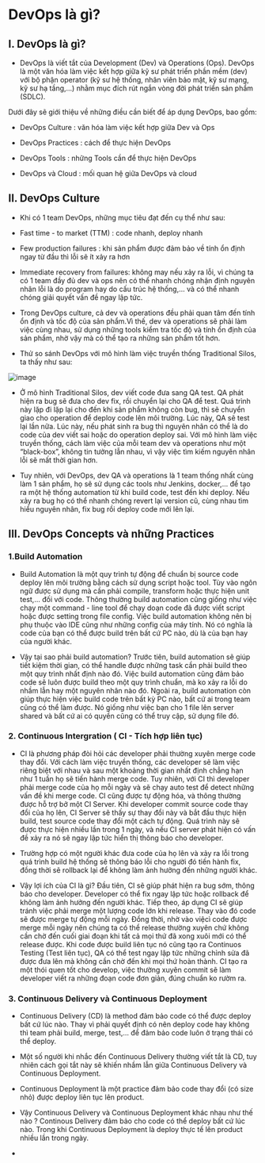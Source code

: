 # DevOps là gì?

## I. DevOps là gì?

- DevOps là viết tắt của Development (Dev) và Operations (Ops). DevOps là một văn hóa làm việc kết hợp giữa kỹ sư phát triển phần mềm (dev) với bộ phận operator (kỹ sư hệ thống, nhân viên bảo mật, kỹ sư mạng, kỹ sư hạ tầng,...) nhằm mục đích rút ngắn vòng đời phát triển sản phẩm (SDLC).

Dưới đây sẽ giới thiệu về những điều cần biết để áp dụng DevOps, bao gồm:


- DevOps Culture : văn hóa làm việc kết hợp giữa Dev và Ops

- DevOps Practices : cách để thực hiện DevOps

- DevOps Tools : những Tools cần để thực hiện DevOps

- DevOps và Cloud : mối quan hệ giữa DevOps và cloud

## II. DevOps Culture

-  Khi có 1 team DevOps, những mục tiêu đạt đến cụ thể như sau:


- Fast time - to market (TTM) : code nhanh, deploy nhanh

- Few production failures : khi sản phẩm được đảm bảo về tính ổn định ngay từ đầu thì lỗi sẽ ít xảy ra hơn

- Immediate recovery from failures: không may nếu xảy ra lỗi, vì chúng ta có 1 team đầy đủ dev và ops nên có thể nhanh chóng nhận định nguyên nhân lỗi là do program hay do cấu trúc hệ thống,... và có thể nhanh chóng giải quyết vấn đề ngay lập tức.

- Trong DevOps culture, cả dev và operations đều phải quan tâm đến tính ổn định và tốc độ của sản phẩm.Vì thế, dev và operations sẽ phải làm việc cùng nhau, sử dụng những tools kiểm tra tốc độ và tính ổn định của sản phẩm, nhờ vậy mà có thể tạo ra những sản phẩm tốt hơn.

- Thử so sánh DevOps với mô hình làm việc truyền thống Traditional Silos, ta thấy như sau:

![image](https://user-images.githubusercontent.com/108709507/177276438-2e7d1fff-08c9-49fb-a923-45ae47f6f700.png)

- Ở mô hình Traditional Silos, dev viết code đưa sang QA test. QA phát hiện ra bug sẽ đưa cho dev fix, rồi chuyển lại cho QA để test. Quá trình này lặp đi lặp lại cho đến khi sản phẩm không còn bug, thì sẽ chuyển giao cho operation để deploy code lên môi trường. Lúc này, QA sẽ test lại lần nữa. Lúc này, nếu phát sinh ra bug thì nguyên nhân có thể là do code của dev viết sai hoặc do operation deploy sai. Với mô hình làm việc truyền thống, cách làm việc của mỗi team dev và operations như một “black-box”, không tin tưởng lẫn nhau, vì vậy việc tìm kiếm nguyên nhân lỗi sẽ mất thời gian hơn.

- Tuy nhiên, với DevOps, dev QA và operations là 1 team thống nhất cùng làm 1 sản phẩm, họ sẽ sử dụng các tools như Jenkins, docker,... để tạo ra một hệ thống automation từ khi build code, test đến khi deploy. Nếu xảy ra bug họ có thể nhanh chóng revert lại version cũ, cùng nhau tìm hiểu nguyên nhân, fix bug rồi deploy code mới lên lại.

## III. DevOps Concepts và những Practices

### 1.Build Automation

- Build Automation là một quy trình tự động để chuẩn bị source code deploy lên môi trường bằng cách sử dụng script hoặc tool. Tùy vào ngôn ngữ được sử dụng mà cần phải compile, transform hoặc thực hiện unit test,... đối với code. Thông thường build automation cũng giống như việc chạy một command - line tool để chạy doạn code đã được viết script hoặc được setting trong file config. Việc build automation không nên bị phụ thuộc vào IDE cũng như những config của máy tính. Nó có nghĩa là code của bạn có thể được build trên bất cứ PC nào, dù là của bạn hay của người khác.

- Vậy tại sao phải build automation? Trước tiên, build automation sẽ giúp tiết kiệm thời gian, có thể handle được những task cần phải build theo một quy trình nhất định nào đó. Việc build automation cũng đảm bảo code sẽ luôn được build theo một quy trình chuẩn, mà ko xảy ra lỗi do nhầm lẫn hay một nguyên nhân nào đó. Ngoài ra, build automation còn giúp thực hiện việc build code trên bất kỳ PC nào, bất cứ ai trong team cũng có thể làm được. Nó giống như việc bạn cho 1 file lên server shared và bất cứ ai có quyền cũng có thể truy cập, sử dụng file đó.


### 2. Continuous Intergration ( CI - Tích hợp liên tục)

- CI là phương pháp đòi hỏi các developer phải thường xuyên merge code thay đổi. Với cách làm việc truyền thống, các developer sẽ làm việc riêng biệt với nhau và sau một khoảng thời gian nhất định chẳng hạn như 1 tuần họ sẽ tiến hành merge code. Tuy nhiên, với CI thì developer phải merge code của họ mỗi ngày và sẽ chạy auto test để detect những vấn đề khi merge code. CI cũng được tự động hóa, và thông thường được hỗ trợ bở một CI Server. Khi developer commit source code thay đổi của họ lên, CI Server sẽ thấy sự thay đổi này và bắt đầu thực hiện build, test source code thay đổi một cách tự động. Quá trình này sẽ được thực hiện nhiều lần trong 1 ngày, và nếu CI server phát hiện có vấn đề xảy ra nó sẽ ngay lập tức hiển thị thông báo cho developer.

- Trường hợp có một người khác đưa code của họ lên và xảy ra lỗi trong quá trình build hệ thống sẽ thông báo lỗi cho người đó tiến hành fix, đồng thời sẽ rollback lại để không làm ảnh hưởng đến những người khác.

- Vậy lợi ích của CI là gì? Đầu tiên, CI sẽ giúp phát hiện ra bug sớm, thông báo cho developer. Developer có thể fix ngay lập tức hoặc rollback để không làm ảnh hưởng đến người khác. Tiếp theo, áp dụng CI sẽ giúp tránh việc phải merge một lượng code lớn khi release. Thay vào đó code sẽ được merge tự động mỗi ngày. Đồng thời, nhờ vào việcì code được merge mỗi ngày nên chúng ta có thể release thường xuyên chứ không cần chờ đến cuối giai đoạn khi tất cả mọi thứ đã xong xuôi mới có thể release được. Khi code được build liên tục nó cũng tạo ra Continuos Testing (Test liên tục), QA có thể test ngay lập tức những chỉnh sửa đã được đưa lên mà không cần chờ đến khi mọi thứ hoàn thành. CI tạo ra một thói quen tốt cho develop, việc thường xuyên commit sẽ làm developer viết ra những đoạn code đơn giản, đúng chuẩn ko rườm ra.

### 3. Continuous Delivery và Continuous Deployment

- Continuous Delivery (CD) là method đảm bảo code có thể được deploy bất cứ lúc nào. Thay vì phải quyết định có nên deploy code hay không thì team phải build, merge, test,… để đảm bảo code luôn ở trạng thái có thể deploy.

- Một số người khi nhắc đến Continuous Delivery thường viết tắt là CD, tuy nhiên cách gọi tắt này sẽ khiến nhầm lẫn giữa Continuous Delivery và Continuous Deployment.

- Continuous Deployment là một practice đảm bảo code thay đổi (có size nhỏ) được deploy liên tục lên product.

- Vậy Continuous Delivery và Continuous Deployment khác nhau như thế nào ? Continous Delivery đảm bảo cho code có thể deploy bất cứ lúc nào. Trong khi Continuous Deployment là deploy thực tế lên product nhiều lần trong ngày.

- 































































































































































